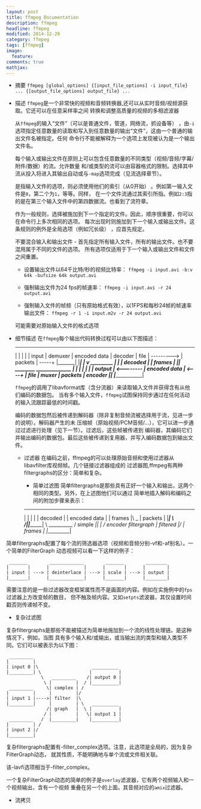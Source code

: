 ```yaml
---
layout: post
title: ffmpeg Documentation
description: ffmpeg
headline: ffmpeg
modified: 2014-12-29
category: ffmpeg
tags: [ffmpeg]
image:
  feature:
comments: true
mathjax:
---
```


- 摘要
  `ffmpeg [global_options] {[input_file_options] -i input_file} ... {[output_file_options] output_file} ...`

- 描述
  `ffmpeg`是一个非常快的视频和音频转换器,还可以从实时音频/视频源获取。它还可以在任意采样率之间
转换和调整高质量的视频的多相滤波器

  从`ffmpeg`的输入“文件”（可以是普通文件，管道，网络流，抓设备等） ，由`-i`选项指定任意数量的读取和写入到任意数量的输出“文件”，这由一个普通的输出文件名被指定。任何
命令行不能被解释为一个选项上发现被认为是一个输出文件名。

  每个输入或输出文件在原则上可以包含任意数量的不同类型（视频/音频/字幕/附件/数据）的流。允许数量
和/或类型的流可以由容器格式的限制。选择其中流从投入将进入其输出自动或与`-map`选项完成（见流选择章节）。

  是指输入文件的选项，则必须使用他们的索引（从0开始） 。例如第一输入文件是`0`，第二个为`1`，等等。同样，
  在一个文件流通过其索引所指。例如`2:3`指的是在第三个输入文件中的第四数据流。也看到了流符章。

  作为一般规则，选择被施加到下一个指定的文件。因此，顺序很重要，你可以在命令行上多次相同的选项。
每次出现时则施加到下一个输入或输出文件。这条规则的例外是全局选项（例如冗长级） ，应首先规定。

  不要混合输入和输出文件 - 首先指定所有输入文件，所有的输出文件。也不要混用属于不同的文件的选项。
所有选项仅适用于下一个输入或输出文件和文件之间重置。

  + 设置输出文件以64千比特/秒的视频比特率：
  ```ffmpeg -i input.avi -b:v 64k -bufsize 64k output.avi```

  + 强制输出文件为24 fps的帧速率：
  ```ffmpeg -i input.avi -r 24 output.avi```

  + 强制输入文件的帧频（只有原始格式有效），以1FPS和每秒24帧的帧速率输出文件：
  ```ffmpeg -r 1 -i input.m2v -r 24 output.avi```

  可能需要对原始输入文件的格式选项

- 细节描述
  在`ffmpeg`每个输出代码转换过程可以由以下图描述：

     _______              ______________
    |       |            |              |
    | input |  demuxer   | encoded data |   decoder
    | file  | ---------> | packets      | -----+
    |_______|            |______________|      |
                                               v
                                           _________
                                          |         |
                                          | decoded |
                                          | frames  |
                                          |_________|
     ________             ______________       |
    |        |           |              |      |
    | output | <-------- | encoded data | <----+
    | file   |   muxer   | packets      |   encoder
    |________|           |______________|

    `ffmpeg`的调用了libavformat库（含分流器）来读取输入文件并获得含有从他们编码的数据包。
当有多个输入文件，`ffmpeg`试图保持同步通过在任何活动的输入流跟踪最低的时间戳。

    编码的数据包然后被传递到解码器（除非复制音频流被选择用于流，见进一步的说明）。解码器产生的未
压缩帧（原始视频/PCM音频/...），它可以进一步通过过滤进行处理（见下一节）。过滤后，这些帧被传递到
编码器，其编码它们并输出编码的数据包。最后这些被传递到复用器，并写入编码数据包到输出文件。

  + 过滤器
    在编码之前，ffmpeg的可以处理原始音频和使用过滤器从libavfilter库视频帧。几个链接过滤器组成的
    过滤器图,ffmpeg有两种filtergraphs的区分：简单和复杂。

    * 简单过滤图
    简单filtergraphs是那些具有正好一个输入和输出，这两个相同的类型。另外，在上述图他们可以通过
    简单地插入解码和编码之间的附加步骤来表示：

    _________                        ______________
    |         |                      |              |
    | decoded |                      | encoded data |
    | frames  |\                   _ | packets      |
    |_________| \                  /||______________|
                 \   __________   /
      simple     _\||          | /  encoder
      filtergraph   | filtered |/
                    | frames   |
                    |__________|


简单filtergraphs配置了每个流的筛选器选项（视频和音频分别-vf和-af别名）。一个简单的FilterGraph
动态视频可以看一下这样的例子：

     _______        _____________        _______        ________
    |       |      |             |      |       |      |        |
    | input | ---> | deinterlace | ---> | scale | ---> | output |
    |_______|      |_____________|      |_______|      |________|


需要注意的是一些过滤器改变框架属性而不是画面的内容。例如在实施例中的`fps`过滤器上方改变帧的数目，
但不触及帧内容。又如`setpts`滤波器，其仅设置时间戳否则传递帧不变。

* 复杂过滤图

复杂filtergraphs是那些不能被描述为简单地施加到一个流的线性处理链。是这种情况下，例如，当图
具有多个输入和/或输出，或当输出流的类型和输入类型不同。它们可以被表示为以下图：

     _________
    |         |
    | input 0 |\                    __________
    |_________| \                  |          |
                 \   _________    /| output 0 |
                  \ |         |  / |__________|
     _________     \| complex | /
    |         |     |         |/
    | input 1 |---->| filter  |\
    |_________|     |         | \   __________
                   /| graph   |  \ |          |
                  / |         |   \| output 1 |
     _________   /  |_________|    |__________|
    |         | /
    | input 2 |/
    |_________|


复杂filtergraphs配置有-filter_complex选项。注意，此选项是全局的，因为复杂FilterGraph动态，
就其性质，不能明确地与单个流或文件相关联。

该-lavfi选项相当于-filter_complex。

一个复杂FilterGraph动态的简单的例子是`overlay`滤波器，它有两个视频输入和一个视频输出，含有一个视频
重叠在另一个的上面。其音频对应的`amix`过滤器。

+ 流拷贝
